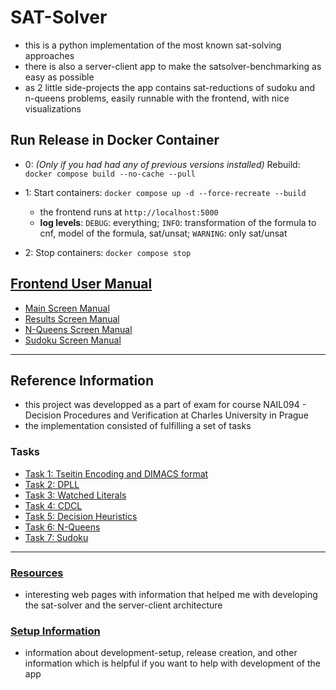 # SAT-Solver
- this is a python implementation of the most known sat-solving approaches
- there is also a server-client app to make the satsolver-benchmarking as easy as possible
- as 2 little side-projects the app contains sat-reductions of sudoku and n-queens problems, easily runnable with the frontend, with nice visualizations

## Run Release in Docker Container

- 0: _(Only if you had had any of previous versions installed)_ Rebuild: `docker compose build --no-cache --pull`

- 1: Start containers: `docker compose up -d --force-recreate --build`
  - the frontend runs at `http://localhost:5000`
  - __log levels__: `DEBUG`: everything; `INFO`: transformation of the formula to cnf, model of the formula, sat/unsat; `WARNING`: only sat/unsat
  
- 2: Stop containers: `docker compose stop`


## [Frontend User Manual](documentation/frontend_user_manual.md)
- [Main Screen Manual](documentation/frontend_user_manual.md#main-screen)
- [Results Screen Manual](documentation/frontend_user_manual.md#results-screen)
- [N-Queens Screen Manual](documentation/frontend_user_manual.md#n-queens-problem-screen)
- [Sudoku Screen Manual](documentation/frontend_user_manual.md#sudoku-screen)

-----

## Reference Information

- this project was developped as a part of exam for course NAIL094 - Decision Procedures and Verification at Charles University in Prague
- the implementation consisted of fulfilling a set of tasks

### Tasks

- [Task 1: Tseitin Encoding and DIMACS format](documentation/task1.md)
- [Task 2: DPLL](documentation/task2.md)
- [Task 3: Watched Literals](documentation/task3.md)
- [Task 4: CDCL](documentation/task4.md)
- [Task 5: Decision Heuristics](documentation/task5.md)
- [Task 6: N-Queens](documentation/task6.md)
- [Task 7: Sudoku](documentation/task7.md)

------

### [Resources](documentation/resources.md)

- interesting web pages with information that helped me with developing the sat-solver and the server-client architecture

### [Setup Information](documentation/run.md)

- information about development-setup, release creation, and other information which is helpful if you want to help with development of the app
